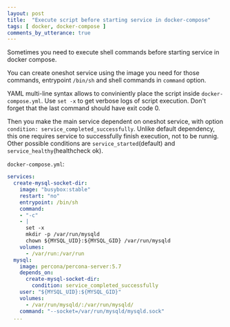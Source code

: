 ```yaml
---
layout: post
title:  "Execute script before starting service in docker-compose"
tags: [ docker, docker-compose ]
comments_by_utterance: true
---
```


Sometimes you need to execute shell commands before starting service in docker compose.

You can create oneshot service using the image you need for those commands, entrypoint `/bin/sh` and shell commands in `command` option.

YAML multi-line syntax allows to conviniently place the script inside `docker-compose.yml`. Use `set -x` to get verbose logs of script execution. Don't forget that the last command should have exit code 0.

Then you make the main service dependent on oneshot service, with option `condition: service_completed_successfully`. Unlike default dependency, this one requires service to successfully finish execution, not to be runnig. Other possible conditions are `service_started`(default) and `service_healthy`(healthcheck ok).

`docker-compose.yml`:
```yaml
services:
  create-mysql-socket-dir:
    image: "busybox:stable"
    restart: "no"
    entrypoint: /bin/sh
    command:
    - "-c"
    - |
      set -x
      mkdir -p /var/run/mysqld
      chown ${MYSQL_UID}:${MYSQL_GID} /var/run/mysqld
    volumes:
      - /var/run:/var/run
  mysql:
    image: percona/percona-server:5.7
    depends_on:
      create-mysql-socket-dir:
        condition: service_completed_successfully
    user: "${MYSQL_UID}:${MYSQL_GID}"
    volumes:
      - /var/run/mysqld/:/var/run/mysqld/
    command: "--socket=/var/run/mysqld/mysqld.sock"
  ...
```
